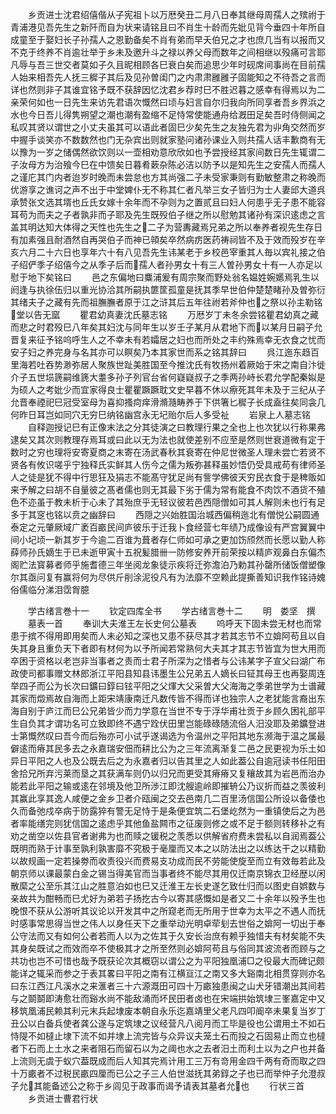 <!-- { "loadSidebar": true } -->
　　乡贡进士沈君绍僖偕从子宪祖卜以万厯癸丑二月八日奉其继母周孺人之殡祔于青浦港见吾先生之新阡而自为状来请铭且曰不肖生十龄而先妣见背今垂四十年所自成童至于娶妇长子孙孺人之恩勤备矣不肖有弟而早夭伯兄之才也庶几当有以报而又不克于终养不肖逾壮举于乡未及邀升斗之禄以养父母而数年之间相继以殁痛可言耶凡辱与吾三世交者莫如子久且昵相顾各巳衰白矣而追思少年时砚席间事尚在目前孺人始来相吾先人抚三穉子其后及见孙曽闺门之内肃肃雝雝子固能知之不待吾之言而详也然则非子其谁宜铭予既不获辞因忆沈君乡荐时巳不胜迟暮之感幸有得焉以为二亲荣何如也一日先生来访先君语次慨然曰顷与妇言自尔归我向所同享者吾乡界浜之水也今日吾儿得隽朔望之潮也潮有盈缩不足恃常使能通舟给漑田足矣吾时侍侧闻之私叹其贤以谓世之小丈夫虽其可以语此者固巳少矣先生之友独先君为丱角交然而岁中握手谈笑亦不数数然也门无杂宾出则就家塾问诸孙课业入则共孺人话丰歉商有无以豫为一岁之储偶然欲饮则以一壶相劝意欣欣如也予尝授经其家间数日先生辄谓二子汝母方为治飱今巳在中馈矣日暮肴蔌杂陈必洁以防予以是知先生之安孺人而孺人之谨庀其门内者迨岁时晚而未尝怠也方其尚强二子未受家秉则有勤敏整肃之称晚而优游享之谯诃之声不出于中堂婢仆无不称其仁者凡举三女子皆归为士人妻邱大道呉承赞张文选其壻也丘氏女嫁十余年而不孕则为之置贰且曰妇人何患乎无子患不能容耳苟为而夫之子者孰非而子耶及先生既殁伯子继之所以慰勉其诸孙有深识逺虑之言盖其明达知大体得之天性也先生之二子为营夀藏焉兄弟之所以奉养者视先生存日有加素强且耐酒然自再哭伯子而神已顇矣卒然病疠医药祷祠皆不及于效而殁岁在辛亥六月二十六日也享年六十有八见吾先生讳某老于乡校邑宰重其人毎以宾礼接之伯子绍俨季子绍僖今之从季子后而孺人者孙男女十有三人曽孙男女十有一人亦足以慰于地下矣铭曰
　　邑之东偏地曰麋浦爰有周宗聚而野处翁名媪姓婉嬺焉乳生以阏逢与执徐伍归以重光协洽其所嗣执篚筐孤童是抚其季早世伯仲楚楚睹孙及曽弥衍其绪夫子之藏有先而祖膴膴者原于江之浒其后五年往祔若斧仲也之祭以孙主勒铭堂以告无窳
　　瞿君幼真妻沈氏墓志铭
　　万厯岁丁未冬余尝铭瞿君幼真之藏而悲之时君殁巳八年矣其妇沈与同年生以岁壬子某月从君地下而以某月日嗣子允晋复来征予铭呜呼生人之不幸未有若孀居之妇也而所处之丰约殊焉幸无衣食之忧而安子妇之养完身与名其亦可以瞑矣乃本其家世而系之铭其辞曰
　　呉江迤东趋百里海若吐吞势渺弥居人聚族世趾美胜国至今推沈氏有牧扬州着厥始于宋之南自汴徙介子五世埙篪嗣维篪大耋多孙子列官台省何嶷嶷叔子之季两孙峙长君允学配秦姒是为硕人之考妣少而宜家得良士瞿瞿蹶蹶耽文史早暮不休以瘵死其年未及于三纪从子允晋奉禋祀巳冠受室母为喜抑搔疴痒滑滫瀡畴养于下供箸匕穉子长成盍往矣同衾几何昨日耳岂如同穴无穷巳纳铭幽宫永无圮贻尔后人多受祉
　　岩泉上人墓志铭
　　自释迦授记巳有正像末法之分其徒演之曰教理行果之全也上也次犹以行称果弗逮矣又其次则教理存焉耳或曰此以无为法也就使差别不应至是然则世衰道微有定于数时之穷也理将安寄夏商之末寄在汤武春秋其衰寄在仲尼世微圣人理未尝亡若贤不贤各有攸识嗟乎宁独释氏实鲜其人伤今之儒为叛弥甚释虽妙悟仍受具戒苟有律师圣人之徒是犹不得中行思狂及狷志不能髙守犹足尚有訾学佛彼天穷民衣食于是稗贩如来予解之曰胡不自量彼之髙者儒也则无其最下劣于儒为常有能食不肉饮不酒货不殖色不迩虽于教未析于心未了其殆庶乎无轻议彼若邑西隠僧如可其人解则未也行有足多于其窆也铭以贲之幽辞曰
　　西隠之兴始胜国治城西偏稍迤北有僧悦公嗣圆通泰定之元肇厥域广袤百畞民间庐彼乐于迁我卜食经营七年绩乃成像设有严宫翼翼中间小圮顷一新其岁于今逾二百谁为葺者存仁师如可承之更加饬颀然而长愿以勤人称薛师孙氏嫡生于已未逝甲寅十五祝髪腊卌一防修安养开前荣按以精庐观鼻白东偏杰阁贮法寳募者师乎施耆德三年坐阅龙象徒示疾将迁弥澹泊乃勅其孙罄所储饭僧塑像尔其亟问复有赢将何为尽供斤削涂泥役凡有为法靡不空赖此提撕善知识我作铭诗媿俗儒临分涕泪霑胷臆










　　学古绪言巻十一
　　钦定四库全书
　　学古绪言巻十二
　　明　娄坚　撰
　　墓表一首
　　奉训大夫淮王左长史何公墓表
　　呜呼天下固未尝无材也而常患于摈不得用即用矣而人未必知之深也又患不获尽其才若其志节不立媕阿苟且以自失其身且重负天下者即有材何为以予所闻若常熟何大夫其才其志节皆宜为世大用而卒困于资格以老岂非当事者之责而士君子所深为之惜者与公讳某字子宣父曰湖广布政使司都事赠文林郎浙江平阳县知县讳墨生公兄弟五人嫡长曰钲其母王也再娶周连举四子而公为长次曰鑛曰錞曰铉平阳之父煇大父采曽大父海海之季弟世学为士谱藏其家而燬焉故自海而上距宋靖康南迁凡数传皆不得而详也独宗人之老犹能言裔出东海自别于庐江而巳公兄弟皆少而力学意在当世不专于浮华甫壮贡于乡顾久困礼部平生自负其才谓功名可立致即终不遇宁跧伏田里岂能碌碌随流俗人汨没耶及弟鑛登进士第慨然叹曰吾今而后殆亦可小试乎遂谒选为令温州之平阳其地东濒海于温之属最僻逺而瘠其民多去之永嘉瑞安佃而耕比公为之三年流离渐复二邑之民更视为乐土如异日平阳之人也及公既去后之为永嘉者归以告其里之人如此葢公自逾冠读书任阳田舍拾兄所弃污莱而垦之其获满车则仍以归兄而更受其瘠瘠又复穰故其为岩邑而治办能若此平阳之输或逺在邻境及他卫所渉江即沈艘逾岭即摧辀公乃议折而益之羡彼利其赢此享其逸人咸便之金乡卫者介瓯闽之交去邑南几二百里汤信国公所设以备倭也久而备弛戍卒病于防露猝有警无足恃于是条便宜筑二石堡屹然为一重镇使后之为邑者率能缮完则犹信国之逺虑乎其他鱼盐闗市之征废则修之或不足于额则转移补之有劝之凿空以佐县官者谢弗为也而赎之锾税之羡悉以供解省府费未尝私以自润焉葢公既明而熟于计事至孰利孰害靡不究极于毫厘而又本之以防法出之以练达干之以精勤以故规画一定若操劵而收责役兴而费易支功成而民不劳能使旋至而立有效毎若此及朝京师以课最蒙白金之锡当得美官而当事者终不能尽其用仅迁南京锦衣卫经歴以闲散縻之公至乐其江山之胜意泊如也巳又迁淮王左长史遂乞致仕归而以图史自娯数与亲故共为酣畅而巳尤好为弟若子扬扢古今以寄其感慨如是者又二十余年以殁予生也晚恨不获从公游听其议论以开发其中之所窥老而无所用于世幸为太平之不遇人而抚时感事常思得当世之伟人以身任天下之重举动光明卓荦刬去世俗之媕阿一切出于奉公守法而又有如何公者若而人以为之佐其于久安长治庶有赖乎独惜夫有材矣能不失其身矣既试之而效而卒不使极其才之所至然则必媕阿苟且与俗同其波流者而顾与之共功也岂不可惜也哉予既获论次其概窃以谓公之为平阳独凰浦□之役最大而碑记颇能详之辄采而参之于表其畧曰平阳之南有江横亘江之南又多大谿南北相贯穿则亦名曰东江西江凡溪水之来滙者三十六源溉田可四十万畞独患闽之山犬牙错潮出其间若与之鬬鬬即涛愈壮而谿水尚不能敌涌而坏民田者卤也在宋端拱始筑埭三峯嘉定中又移筑凰浦民赖其利元末兵起埭废本朝自永乐迄嘉靖里父老凡四叩阍卒未果复当岁丁丑公以白备兵使者龚公遂与定筑埭之议经营凡八阅月而工毕是役也公谓用土不如石恃隄不如橽止埭下流不如并埭上流完皆与众异议夫笼土石而投之石固易止而立也橽者下石而上土水之来者阻石而留石以为之阈也水之去者汨土而利土以为之户也并备上流则无虞于蚁穴葢既成而后人知其完焉计用工三万有竒用金四千两有奇而取之四十万畞者不过税民畞四厘而已公之子三人伯世滋抚其弟錞之子也已而举仲子允澄叔子允其能备述公之称于乡闾见于政事而谒予请表其墓者允也
　　行状三首
　　乡贡进士曹君行状
